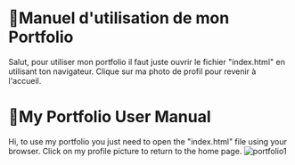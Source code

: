 # 📑Manuel d'utilisation de mon Portfolio

Salut, pour utiliser mon portfolio il faut juste ouvrir le fichier "index.html" en utilisant ton navigateur. 
Clique sur ma photo de profil pour revenir à l'accueil.

# 📑My Portfolio User Manual

Hi, to use my portfolio you just need to open the "index.html" file using your browser. 
Click on my profile picture to return to the home page.
![portfolio1](https://user-images.githubusercontent.com/90670714/133913135-75b46722-5ef0-4df1-9d2c-121dbc5b770d.png)
